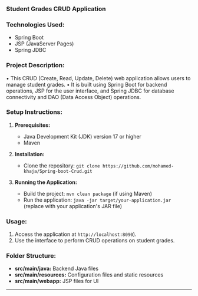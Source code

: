 ### Student Grades CRUD Application

### Technologies Used:
- Spring Boot
- JSP (JavaServer Pages)
- Spring JDBC

### Project Description:
• This CRUD (Create, Read, Update, Delete) web application allows users to manage student grades. 
• It is built using Spring Boot for backend operations, JSP for the user interface, and Spring JDBC for database connectivity and DAO (Data Access Object) operations.

### Setup Instructions:
1. **Prerequisites:**
   - Java Development Kit (JDK) version 17 or higher
   - Maven

2. **Installation:**
   - Clone the repository: `git clone https://github.com/mohamed-khaja/Spring-boot-Crud.git`

3. **Running the Application:**
   - Build the project: `mvn clean package` (if using Maven)
   - Run the application: `java -jar target/your-application.jar` (replace with your application's JAR file)

### Usage:
1. Access the application at `http://localhost:8090`).
2. Use the interface to perform CRUD operations on student grades.

### Folder Structure:
- **src/main/java:** Backend Java files
- **src/main/resources:** Configuration files and static resources
- **src/main/webapp:** JSP files for UI

---
